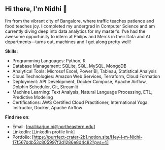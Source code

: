 ## Hi there, I'm Nidhi 👋

I’m from the vibrant city of Bangalore, where traffic teaches patience and food teaches joy. I completed my undergrad in Computer Science and am currently diving deep into data analytics for my master’s. I’ve had the awesome opportunity to intern at Philips and Merck in their Data and AI departments—turns out, machines and I get along pretty well!


**Skills:**

* Programming Languages: Python, R
* Database Management: SQLite, SQL, MySQL, MongoDB
* Analytical Tools: Microsof Excel, Power BI, Tableau, Statistical Analysis
* Cloud Technologies: Amazon Web Services, Terraform, Cloud Formation
* Deployment: API Development, Docker Compose, Apache Airflow, Dolphin Scheduler, Git, Streamlit
* Machine Learning: Text Analysis, Natural Language Processing, ETL, Predictive Modeling
* Certifications: AWS Certified Cloud Practitioner, International Yoga Instructor, Docker, Apache Airflow



**Find me on:**
* Email: [mallikarjun.ni@northeastern.edu]
* LinkedIn: [LinkedIn profile link] 
* Portfolio: [https://purrfect-crater-2b1.notion.site/Hey-I-m-Nidhi-17f567ddb53c805997f3d1286e8d4c82?pvs=4]
